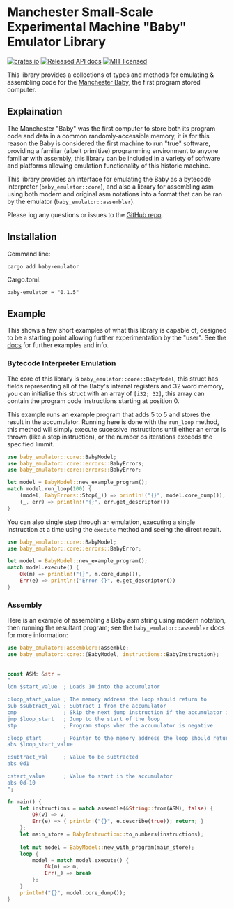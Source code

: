 # Manchester Small-Scale Experimental Machine "Baby" Emulator Library 

[![crates.io](https://img.shields.io/crates/v/baby-emulator)](https://crates.io/crates/baby-emulator)
[![Released API docs](https://docs.rs/baby-emulator/badge.svg)](https://docs.rs/baby-emulator)
[![MIT licensed](https://img.shields.io/badge/license-MIT-blue.svg)](./LICENCE)

This library provides a collections of types and methods for emulating & assembling code for 
the [Manchester Baby](https://www.scienceandindustrymuseum.org.uk/objects-and-stories/baby-and-modern-computing), the first program stored 
computer. 

## Explaination 

The Manchester "Baby" was the first computer to store both its program 
code and data in a common randomly-accessible memory, it is for this 
reason the Baby is considered the first machine to run "true" software, 
providing a familiar (albeit primitive) programming environment to anyone 
familiar with assembly, this library can be included in a variety of 
software and platforms allowing emulation functionality of this historic machine. 

This library provides an interface for emulating the Baby as a bytecode 
interpreter (`baby_emulator::core`), and also a library for assembling 
asm using both modern and original asm notations into a format that 
can be ran by the emulator (`baby_emulator::assembler`). 

Please log any questions or issues to the [GitHub repo](https://github.com/jasonalexander-ja/SSEMBabyEmulator).

## Installation 

Command line: 
```text 
cargo add baby-emulator 
```

Cargo.toml: 
```text 
baby-emulator = "0.1.5" 
``` 

## Example 

This shows a few short examples of what this library is capable of, designed to be a 
starting point allowing further experimentation by the "user". See
the [docs](https://docs.rs/baby-emulator) for further examples and info. 

### Bytecode Interpreter Emulation

The core of this library is `baby_emulator::core::BabyModel`, 
this struct has fields representing all of the Baby's internal 
registers and 32 word memory, you can initialise this struct with 
an array of `[i32; 32]`, this array can contain the program code 
instructions starting at position 0. 

This example runs an example program that adds 5 to 5 and stores 
the result in the accumulator. Running here is done with the `run_loop`
method, this method will simply execute sucessive instructions until 
either an error is thrown (like a stop instruction), or the number
os iterations exceeds the specified limmit. 

```rust
use baby_emulator::core::BabyModel;
use baby_emulator::core::errors::BabyErrors;
use baby_emulator::core::errors::BabyError;

let model = BabyModel::new_example_program();
match model.run_loop(100) {
    (model, BabyErrors::Stop(_)) => println!("{}", model.core_dump()),
    (_, err) => println!("{}", err.get_descriptor())
}
```

You can also single step through an emulation, executing a single 
instruction at a time using the `execute` method and seeing the 
direct result. 

```rust
use baby_emulator::core::BabyModel;
use baby_emulator::core::errors::BabyError;

let model = BabyModel::new_example_program();
match model.execute() {
    Ok(m) => println!("{}", m.core_dump()),
    Err(e) => println!("Error {}", e.get_descriptor())
}
```

### Assembly

Here is an example of assembling a Baby asm string using 
modern notation, then running the resultant program;
see the `baby_emulator::assembler` docs for more information:

```rust
use baby_emulator::assembler::assemble; 
use baby_emulator::core::{BabyModel, instructions::BabyInstruction};
 
 
const ASM: &str = 
"
ldn $start_value  ; Loads 10 into the accumulator 

:loop_start_value ; The memory address the loop should return to 
sub $subtract_val ; Subtract 1 from the accumulator 
cmp               ; Skip the next jump instruction if the accumulator is negative 
jmp $loop_start   ; Jump to the start of the loop 
stp               ; Program stops when the accumulator is negative 

:loop_start       ; Pointer to the memory address the loop should return to 
abs $loop_start_value

:subtract_val     ; Value to be subtracted
abs 0d1

:start_value      ; Value to start in the accumulator 
abs 0d-10
";

fn main() {
    let instructions = match assemble(&String::from(ASM), false) {
        Ok(v) => v,
        Err(e) => { println!("{}", e.describe(true)); return; }
    };
    let main_store = BabyInstruction::to_numbers(instructions);
 
    let mut model = BabyModel::new_with_program(main_store);
    loop {
        model = match model.execute() {
            Ok(m) => m,
            Err(_) => break
        };
    }
    println!("{}", model.core_dump());
}
```
